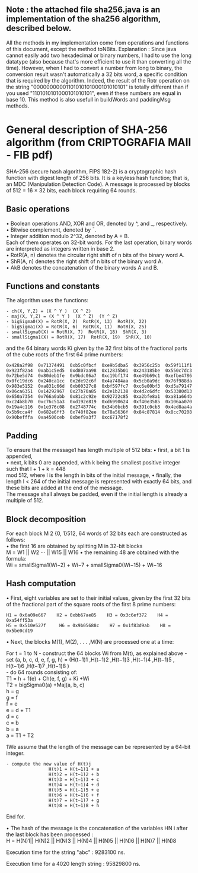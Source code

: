 ## Note : the attached file sha256.java is an implementation of the sha256 algorithm, described below. 

All the methods in my implementation come from operations and functions of this document, except the method toNBits. Explanation : Since java cannot easily add two hexadecimal or binary numbers, I had to use the long datatype (also because that's more efficient to use it than converting all the time). However, when I had to convert a number from long to binary, the conversion result wasn't automatically a 32 bits word, a specific condition that is required by the algorithm. Indeed, the result of the Rotr operation on the string "00000000001101010101000101010101" is totally different than if you used "1101010101000101010101", even if these numbers are equal in base 10.
This method is also usefull in buildWords and paddingMsg methods.

# General description of SHA-256 algorithm (from CRIPTOGRAFIA MAII - FIB pdf)

SHA-256 (secure hash algorithm, FIPS 182-2) is a cryptographic hash function with digest length of 256
bits. It is a keyless hash function; that is, an MDC (Manipulation Detection Code).
A message is processed by blocks of 512 = 16 × 32 bits, each block requiring 64 rounds.

## Basic operations

• Boolean operations AND, XOR and OR, denoted by ^,  and _, respectively.  
• Bitwise complement, denoted by ¯.  
• Integer addition modulo 2^32, denoted by A + B.  
  Each of them operates on 32-bit words. For the last operation, binary words are interpreted as
integers written in base 2.  
• RotR(A, n) denotes the circular right shift of n bits of the binary word A.  
• ShR(A, n) denotes the right shift of n bits of the binary word A.  
• AkB denotes the concatenation of the binary words A and B.  

## Functions and constants
The algorithm uses the functions:

	- ch(X, Y,Z) = (X ^ Y )  (X ^ Z)  
	- maj(X, Y,Z) = (X ^ Y )  (X ^ Z)  (Y ^ Z)   
	- bigSigma0(X) = RotR(X, 2)  RotR(X, 13)  RotR(X, 22)  
	- bigSigma1(X) = RotR(X, 6)  RotR(X, 11)  RotR(X, 25)  
	- smallSigma0(X) = RotR(X, 7)  RotR(X, 18)  ShR(X, 3)  
	- smallSigma1(X) = RotR(X, 17)  RotR(X, 19)  ShR(X, 10)   

and the 64 binary words Ki given by the 32 first bits of the fractional parts of the cube roots of the first
64 prime numbers:

	0x428a2f98 	0x71374491 	0xb5c0fbcf 	0xe9b5dba5 	0x3956c25b 	0x59f111f1 
	0x923f82a4 	0xab1c5ed5	0xd807aa98 	0x12835b01 	0x243185be 	0x550c7dc3 
	0x72be5d74 	0x80deb1fe 	0x9bdc06a7 	0xc19bf174	0xe49b69c1 	0xefbe4786 
	0x0fc19dc6 	0x240ca1cc 	0x2de92c6f 	0x4a7484aa 	0x5cb0a9dc 	0x76f988da
	0x983e5152 	0xa831c66d 	0xb00327c8 	0xbf597fc7 	0xc6e00bf3 	0xd5a79147 
	0x06ca6351 	0x14292967	0x27b70a85 	0x2e1b2138 	0x4d2c6dfc 	0x53380d13 
	0x650a7354 	0x766a0abb 	0x81c2c92e 	0x92722c85	0xa2bfe8a1 	0xa81a664b 
	0xc24b8b70 	0xc76c51a3 	0xd192e819 	0xd6990624 	0xf40e3585 	0x106aa070
	0x19a4c116 	0x1e376c08 	0x2748774c 	0x34b0bcb5 	0x391c0cb3 	0x4ed8aa4a 
	0x5b9cca4f 	0x682e6ff3	0x748f82ee 	0x78a5636f 	0x84c87814 	0x8cc70208 
	0x90befffa 	0xa4506ceb 	0xbef9a3f7 	0xc67178f2


## Padding
To ensure that the message1 has length multiple of 512 bits:
	• first, a bit 1 is appended,  
	• next, k bits 0 are appended, with k being the smallest positive integer such that l + 1 + k = 448  
mod 512, where l is the length in bits of the initial message,
	• finally, the length l < 264 of the initial message is represented with exactly 64 bits, and these bits
are added at the end of the message.  
The message shall always be padded, even if the initial length is already a multiple of 512.

## Block decomposition

For each block M 2 {0, 1}512, 64 words of 32 bits each are constructed as follows:   
	• the first 16 are obtained by splitting M in 32-bit blocks   
				M = W1 || W2 ··· || W15 || W16
	• the remaining 48 are obtained with the formula:   
	  		Wi = smallSigma1(Wi−2) + Wi−7 + smallSigma0(Wi−15) + Wi−16

## Hash computation

• First, eight variables are set to their initial values, given by the first 32 bits of the fractional part
of the square roots of the first 8 prime numbers:

	H1 = 0x6a09e667    H2 = 0xbb67ae85    H3 = 0x3c6ef372    H4 = 0xa54ff53a   
	H5 = 0x510e527f     H6 = 0x9b05688c    H7 = 0x1f83d9ab    H8 = 0x5be0cd19

• Next, the blocks M(1), M(2), . . . ,M(N) are processed one at a time:

For t = 1 to N
	- construct the 64 blocks Wi from M(t), as explained above
	- set
		(a, b, c, d, e, f, g, h) = (H(t−1)1 ,H(t−1)2 ,H(t−1)3 ,H(t−1)4 ,H(t−1)5 , H(t−1)6 ,H(t−1)7 ,H(t−1)8 )  
	- do 64 rounds consisting of:  
				T1 = h + 1(e) + Ch(e, f, g) + Ki +Wi  
				T2 = bigSigma0(a) +Maj(a, b, c)  
				h = g  
				g = f  
				f = e  
				e = d + T1  
				d = c  
				c = b  
				b = a  
				a = T1 + T2  

1We assume that the length of the message can be represented by a 64-bit integer.


	- compute the new value of H(t)j
					H(t)1 = H(t−1)1 + a
					H(t)2 = H(t−1)2 + b
					H(t)3 = H(t−1)3 + c
					H(t)4 = H(t−1)4 + d
					H(t)5 = H(t−1)5 + e
					H(t)6 = H(t−1)6 + f
					H(t)7 = H(t−1)7 + g
					H(t)8 = H(t−1)8 + h




End for.

• The hash of the message is the concatenation of the variables HN
i after the last block has been processed :  
		H = H(N)1|| H(N)2 || H(N)3 || H(N)4 || H(N)5 || H(N)6 || H(N)7 || H(N)8 
    
    
Execution time for the string "abc" :      9283100 ns.

Execution time for a 4020 length string : 95829800 ns.
    

